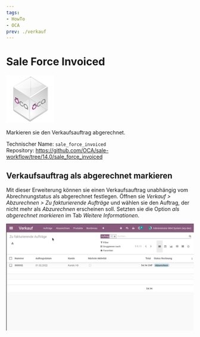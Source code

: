 ```yaml
---
tags:
- HowTo
- OCA
prev: ./verkauf
---
```

# Sale Force Invoiced
![icon_oca_app](assets/icon_oca_app.png)

Markieren sie den Verkaufsauftrag abgerechnet.

Technischer Name: `sale_force_invoiced`\
Repository: <https://github.com/OCA/sale-workflow/tree/14.0/sale_force_invoiced>

## Verkaufsauftrag als abgerechnet markieren

Mit dieser Erweiterung können sie einen Verkaufsauftrag unabhängig vom Abrechnungstatus als abgerechnet festlegen. Öffnen sie *Verkauf > Abzurechnen > Zu fakturierende Aufträge* und wählen sie den Auftrag, der nicht mehr als *Abzurechnen* erscheinen soll. Setzten sie die Option *als abgerechnet markieren* im Tab *Weitere Informationen*.

![Sale Force Invoiced](assets/Sale%20Force%20Invoiced.gif)